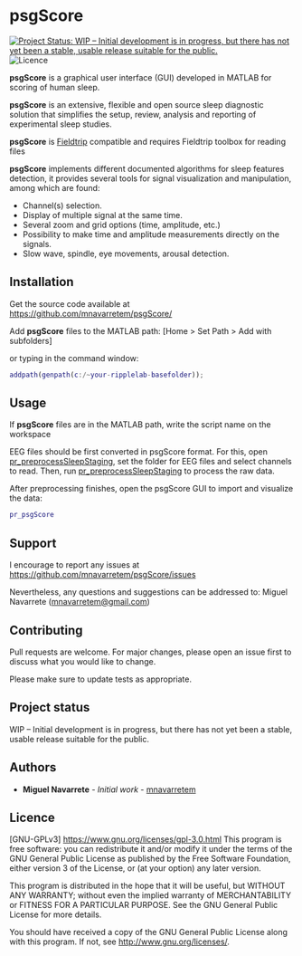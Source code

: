 # psgScore
[![Project Status: WIP – Initial development is in progress, but there has not yet been a stable, usable release suitable for the public.](https://www.repostatus.org/badges/latest/wip.svg)](https://www.repostatus.org/#wip)
![Licence](https://img.shields.io/github/license/mnavarretem/psgScore)

**psgScore** is a graphical user interface (GUI) developed in MATLAB for scoring of human sleep. 

**psgScore** is an extensive, flexible and open source sleep diagnostic solution that simplifies the setup, review, analysis and reporting of experimental sleep studies. 

**psgScore** is [Fieldtrip](http://www.fieldtriptoolbox.org/) compatible and requires Fieldtrip toolbox for reading files 

**psgScore** implements different documented algorithms for sleep features detection, it provides several tools for signal visualization and manipulation, among which are found:
 - Channel(s) selection.
 - Display of multiple signal at the same time.
 - Several zoom and grid options (time, amplitude, etc.)
 - Possibility to make time and amplitude measurements directly on the signals.
 - Slow wave, spindle, eye movements, arousal detection.
 

## Installation
Get the source code available at https://github.com/mnavarretem/psgScore/

Add **psgScore** files to the MATLAB path: [Home > Set Path > Add with subfolders]

or typing in the command window:
``` Matlab
addpath(genpath(c:/~your-ripplelab-basefolder));
```

## Usage
If **psgScore**  files are in the MATLAB path, write the script name on the workspace

EEG files should be first converted in psgScore format. For this, open [pr_preprocessSleepStaging](https://github.com/mnavarretem/psgScore/blob/master/pr_preprocessSleepStaging.m), set the folder for EEG files and select channels to read. Then, run [pr_preprocessSleepStaging](https://github.com/mnavarretem/psgScore/blob/master/pr_preprocessSleepStaging.m) to process the raw data. 

After preprocessing finishes, open the psgScore GUI to import and visualize the data: 
``` Matlab
pr_psgScore
```

## Support
I encourage to report any issues at https://github.com/mnavarretem/psgScore/issues

Nevertheless, any questions and suggestions can be addressed to:
Miguel Navarrete (mnavarretem@gmail.com)

## Contributing
Pull requests are welcome. For major changes, please open an issue first to discuss what you would like to change.

Please make sure to update tests as appropriate.

## Project status
WIP – Initial development is in progress, but there has not yet been a stable, usable release suitable for the public.

## Authors

* **Miguel Navarrete** - *Initial work* - [mnavarretem](https://github.com/mnavarretem)

## Licence
[GNU-GPLv3] https://www.gnu.org/licenses/gpl-3.0.html
This program is free software: you can redistribute it and/or modify
it under the terms of the GNU General Public License as published by
the Free Software Foundation, either version 3 of the License, or
(at your option) any later version.

This program is distributed in the hope that it will be useful,
but WITHOUT ANY WARRANTY; without even the implied warranty of
MERCHANTABILITY or FITNESS FOR A PARTICULAR PURPOSE.  See the
GNU General Public License for more details.

You should have received a copy of the GNU General Public License
along with this program.  If not, see <http://www.gnu.org/licenses/>.
